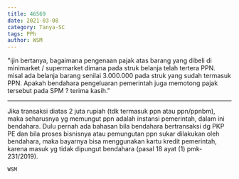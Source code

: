 ```yaml
---
title: 46569
date: 2021-03-08
category: Tanya-SC
tags: PPh
author: WSM
---
```


"ijin bertanya, bagaimana pengenaan pajak atas barang yang dibeli di minimarket / supermarket dimana pada struk belanja telah tertera PPN. misal ada belanja barang senilai 3.000.000 pada struk yang sudah termasuk PPN. Apakah bendahara pengeluaran pemerintah juga memotong pajak tersebut pada SPM ? terima kasih."

---

Jika transaksi diatas 2 juta rupiah (tdk termasuk ppn atau ppn/ppnbm), maka seharusnya yg memungut ppn adalah instansi pemerintah, dalam ini bendahara. Dulu pernah ada bahasan bila bendahara bertransaksi dg PKP PE dan bila proses bisnisnya atau pemungutan ppn sukar dilakukan oleh bendahara, maka bayarnya bisa menggunakan kartu kredit pemerintah, karena masuk yg tidak dipungut bendahara (pasal 18 ayat (1) pmk-231/2019).

`WSM`
